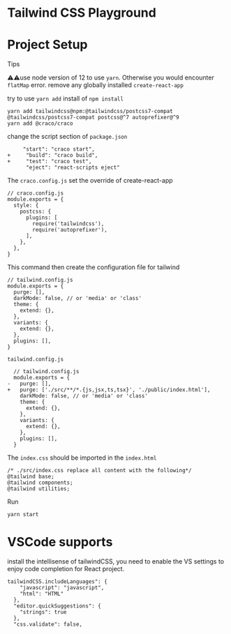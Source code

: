 # Tailwind CSS Playground

# Project Setup
Tips

⚠️⚠️use node version of 12 to use `yarn`. Otherwise you would encounter `flatMap` error.
remove any globally installed `create-react-app`

try to use `yarn add` install of `npm install`

```
yarn add tailwindcss@npm:@tailwindcss/postcss7-compat @tailwindcss/postcss7-compat postcss@^7 autoprefixer@^9
yarn add @craco/craco
```
change the script section of `package.json`
```
     "start": "craco start",
+     "build": "craco build",
+     "test": "craco test",
      "eject": "react-scripts eject"
```

The `craco.config.js` set the override of create-react-app
```
// craco.config.js
module.exports = {
  style: {
    postcss: {
      plugins: [
        require('tailwindcss'),
        require('autoprefixer'),
      ],
    },
  },
}
```

This command then create the configuration file for tailwind
```
// tailwind.config.js
module.exports = {
  purge: [],
  darkMode: false, // or 'media' or 'class'
  theme: {
    extend: {},
  },
  variants: {
    extend: {},
  },
  plugins: [],
}
```

`tailwind.config.js`
```
  // tailwind.config.js
  module.exports = {
-   purge: [],
+   purge: ['./src/**/*.{js,jsx,ts,tsx}', './public/index.html'],
    darkMode: false, // or 'media' or 'class'
    theme: {
      extend: {},
    },
    variants: {
      extend: {},
    },
    plugins: [],
  }
```

The `index.css` should be imported in the `index.html`
```
/* ./src/index.css replace all content with the following*/
@tailwind base;
@tailwind components;
@tailwind utilities;
```

Run
```
yarn start
```

# VSCode supports

install the intellisense of tailwindCSS, you need to enable the VS settings to enjoy code completion for React project.
```
tailwindCSS.includeLanguages": {
    "javascript": "javascript",
    "html": "HTML"
  },
  "editor.quickSuggestions": {
    "strings": true
  },
  "css.validate": false,
```